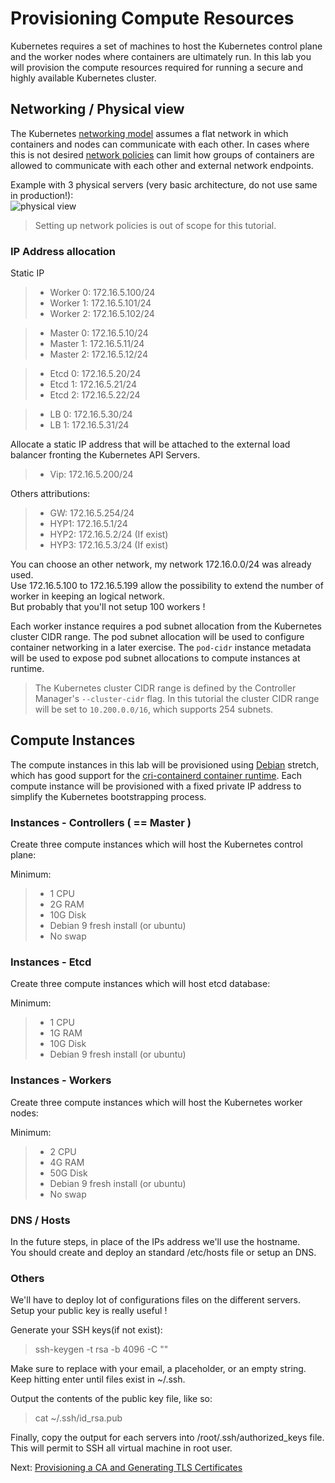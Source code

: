 # Provisioning Compute Resources

Kubernetes requires a set of machines to host the Kubernetes control plane and the worker nodes where containers are ultimately run. 
In this lab you will provision the compute resources required for running a secure and highly available Kubernetes cluster.


## Networking / Physical view

The Kubernetes [networking model](https://kubernetes.io/docs/concepts/cluster-administration/networking/#kubernetes-model) assumes a flat network in which containers and nodes can communicate with each other. In cases where this is not desired [network policies](https://kubernetes.io/docs/concepts/services-networking/network-policies/) can limit how groups of containers are allowed to communicate with each other and external network endpoints.

Example with 3 physical servers (very basic architecture, do not use same in production!):  
![physical view](https://github.com/ThomasGsp/kubernetes-the-hard-way_Independent-Solutions/blob/master/img/physical_view.png)

> Setting up network policies is out of scope for this tutorial.


###  IP Address allocation

Static IP
> - Worker 0: 172.16.5.100/24
> - Worker 1: 172.16.5.101/24
> - Worker 2: 172.16.5.102/24

> - Master 0: 172.16.5.10/24
> - Master 1: 172.16.5.11/24
> - Master 2: 172.16.5.12/24

> - Etcd 0: 172.16.5.20/24
> - Etcd 1: 172.16.5.21/24
> - Etcd 2: 172.16.5.22/24
 
> - LB 0: 172.16.5.30/24
> - LB 1: 172.16.5.31/24

Allocate a static IP address that will be attached to the external load balancer fronting the Kubernetes API Servers.
> - Vip: 172.16.5.200/24

Others attributions:
> - GW: 172.16.5.254/24
> - HYP1:  172.16.5.1/24
> - HYP2:  172.16.5.2/24 (If exist)
> - HYP3:  172.16.5.3/24 (If exist)

You can choose an other network, my network 172.16.0.0/24 was already used.  
Use 172.16.5.100 to 172.16.5.199 allow the possibility to extend the number of worker in keeping an logical network.  
But probably that you'll not setup 100 workers !

Each worker instance requires a pod subnet allocation from the Kubernetes cluster CIDR range.
The pod subnet allocation will be used to configure container networking in a later exercise. 
The `pod-cidr` instance metadata will be used to expose pod subnet allocations to compute instances at runtime.

> The Kubernetes cluster CIDR range is defined by the Controller Manager's `--cluster-cidr` flag. In this tutorial the cluster CIDR range will be set to `10.200.0.0/16`, which supports 254 subnets.


## Compute Instances
The compute instances in this lab will be provisioned using [Debian](https://www.debian.org) stretch, 
which has good support for the [cri-containerd container runtime](https://github.com/containerd/cri-containerd). 
Each compute instance will be provisioned with a fixed private IP address to simplify the Kubernetes bootstrapping process.

### Instances - Controllers ( == Master )
Create three compute instances which will host the Kubernetes control plane:

Minimum:
> - 1 CPU
> - 2G RAM
> - 10G Disk
> - Debian 9 fresh install (or ubuntu)
> - No swap

### Instances - Etcd

Create three compute instances which will host etcd database:

Minimum:
> - 1 CPU
> - 1G RAM
> - 10G Disk
> - Debian 9 fresh install (or ubuntu)


### Instances - Workers

Create three compute instances which will host the Kubernetes worker nodes:

Minimum:
> - 2 CPU
> - 4G RAM
> - 50G Disk
> - Debian 9 fresh install (or ubuntu)
> - No swap 

### DNS / Hosts
In the future steps, in place of the IPs address we'll use the hostname.  
You should create and deploy an standard /etc/hosts file or setup an DNS.

### Others  
We'll have to deploy lot of configurations files on the different servers.  
Setup your public key is really useful !

Generate your SSH keys(if not exist):
> ssh-keygen -t rsa -b 4096 -C "<email>"

Make sure to replace <email> with your email, a placeholder, or an empty string.
Keep hitting enter until files exist in ~/.ssh.

Output the contents of the public key file, like so:
> cat ~/.ssh/id_rsa.pub

Finally, copy the output for each servers into /root/.ssh/authorized_keys file.
This will permit to SSH all virtual machine in root user.


Next: [Provisioning a CA and Generating TLS Certificates](04-certificate-authority.md)
